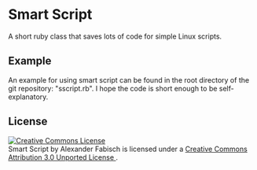 # Smart Script

A short ruby class that saves lots of code for simple Linux scripts.

## Example

An example for using smart script can be found in the root directory of the
git repository: "sscript.rb". I hope the code is short enough to be
self-explanatory.

## License

<a rel="license" href="http://creativecommons.org/licenses/by/3.0/">
  <img alt="Creative Commons License" style="border-width:0" src="http://i.creativecommons.org/l/by/3.0/88x31.png" />
</a>
<br />
<span xmlns:dct="http://purl.org/dc/terms/" property="dct:title">
  Smart Script
</span>
by
<span xmlns:cc="http://creativecommons.org/ns#" property="cc:attributionName">
  Alexander Fabisch
</span>
is licensed under a 
<a rel="license" href="http://creativecommons.org/licenses/by/3.0/">
  Creative Commons Attribution 3.0 Unported License
</a>.
